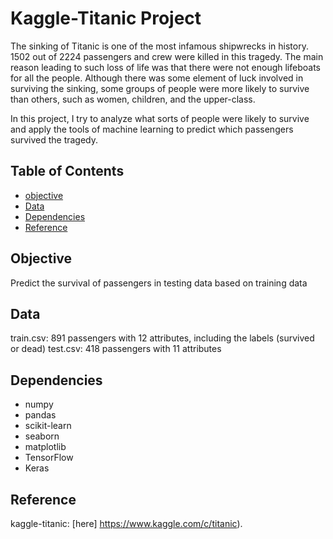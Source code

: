 # Kaggle-Titanic Project

The sinking of Titanic is one of the most infamous shipwrecks in history. 1502 out of 2224 passengers and crew were killed in this tragedy. The main reason leading to such loss of life was that there were not enough lifeboats for all the people. Although there was some element of luck involved in surviving the sinking, some groups of people were more likely to survive than others, such as women, children, and the upper-class.

In this project, I try to analyze what sorts of people were likely to survive and apply the tools of machine learning to predict which passengers survived the tragedy.

## Table of Contents

* [objective](#objective)
* [Data](#data)
* [Dependencies](#dependencies)
* [Reference](#reference)

## Objective

Predict the survival of passengers in testing data based on training data

## Data

train.csv: 891 passengers with 12 attributes, including the labels (survived or dead)
test.csv: 418 passengers with 11 attributes

## Dependencies

* numpy
* pandas
* scikit-learn
* seaborn
* matplotlib
* TensorFlow
* Keras

## Reference

kaggle-titanic: [here] https://www.kaggle.com/c/titanic).
